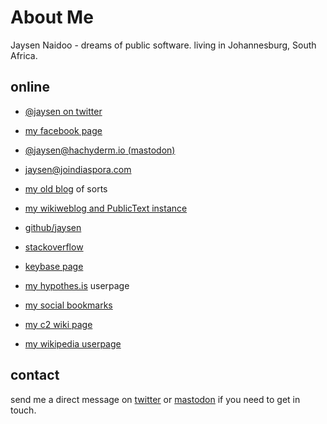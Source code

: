 # About Me

Jaysen Naidoo - dreams of public software. living in Johannesburg, South Africa.

## online

- [@jaysen on twitter](http://twitter.com/jaysen)
- [my facebook page](https://facebook.com/jaysenn)
- [@jaysen@hachyderm.io (mastodon)](https://hachyderm.io/@jaysen)
- [jaysen@joindiaspora.com](https://joindiaspora.com/people/4cfca20a2c17431c6b001d3e)

- [my old blog](http://jaysenn.blogspot.com) of sorts
- [my wikiweblog and PublicText instance](https://github.com/jaysen/publictext-jaysen/) 

- [github/jaysen](https://github.com/jaysen)
- [stackoverflow](https://stackoverflow.com/users/714201/jaysen)
- [keybase page](https://keybase.io/jaysen)

- [my hypothes.is](https://hypothes.is/users/jaysen) userpage
- [my social bookmarks](https://pinboard.in/u:jaysen)

- [my c2 wiki page](http://wiki.c2.com/?JaysenNaidoo) 
- [my wikipedia userpage](https://en.wikipedia.org/wiki/User:JaysenNaidoo)

## contact
send me a direct message on [twitter](http://twitter.com/jaysen) or [mastodon](https://hachyderm.io/@jaysen) if you need to get in touch.